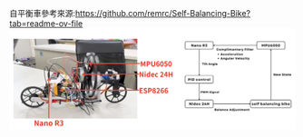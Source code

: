 自平衡車參考來源:https://github.com/remrc/Self-Balancing-Bike?tab=readme-ov-file
![image](https://github.com/amashkk/Self-Balancing-Bike/blob/main/Picture/Concept.png)
